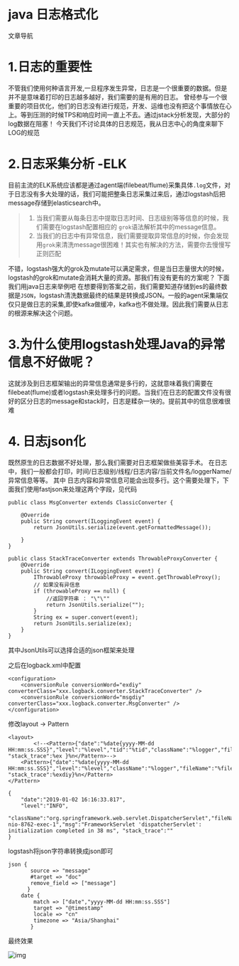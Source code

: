 # java 日志格式化

文章导航

# 1.日志的重要性

不管我们使用何种语言开发,一旦程序发生异常，日志是一个很重要的数据。但是并不是意味着打印的日志越多越好，我们需要的是有用的日志。
曾经参与一个很重要的项目优化，他们的日志没有进行规范，开发、运维也没有把这个事情放在心上。等到压测的时候TPS和响应时间一直上不去。通过jstack分析发现，大部分的log数据在阻塞！
今天我们不讨论具体的日志规范，我从日志中心的角度来聊下LOG的规范

# 2.日志采集分析 -ELK

目前主流的ELK系统应该都是通过agent端(filebeat/flume)采集具体`.log`文件，对于日志没有多大处理的话，我们可能把整条日志采集过来后，通过logstash后把message存储到elasticsearch中。

> 1. 当我们需要从每条日志中提取日志时间、日志级别等等信息的时候，我们需要在logstash配置相应的 `grok`语法解析其中的message信息。
> 2. 当我们的日志中有异常信息，我们需要提取异常信息的时候，你会发现用`grok`来清洗message很困难！其实也有解决的方法，需要你去慢慢写正则匹配

不错，logstash强大的grok及mutate可以满足需求，但是当日志量很大的时候，logstash的grok和mutate会消耗大量的资源。那我们有没有更有的方案呢？
下面我们用java日志来举例吧
在想要得到答案之前，我们需要知道存储到es的最终数据是`JSON`，logstash清洗数据最终的结果是转换成JSON。一般的agent采集端仅仅只是做日志的采集,即使kafka做缓冲，kafka也不做处理。因此我们需要从日志的根源来解决这个问题。

# 3.为什么使用logstash处理Java的异常信息不好做呢？

这就涉及到日志框架输出的异常信息通常是多行的，这就意味着我们需要在filebeat(flume)或者logstash来处理多行的问题。当我们在日志的配置文件没有很好的区分日志的message和stack时，日志是糅杂一块的。提前其中的信息很难很难

# 4. 日志json化

既然原生的日志数据不好处理，那么我们需要对日志框架做些美容手术。
在日志中，我们一般都会打印，时间/日志级别/线程/日志内容/当前文件名/loggerName/异常信息等等。
其中 日志内容和异常信息可能会出现多行。这个需要处理下，下面我们使用fastjson来处理这两个字段，见代码

```
public class MsgConverter extends ClassicConverter {

    @Override
    public String convert(ILoggingEvent event) {
        return JsonUtils.serialize(event.getFormattedMessage());

    }
}
```



```
public class StackTraceConverter extends ThrowableProxyConverter {
    @Override
    public String convert(ILoggingEvent event) {
        IThrowableProxy throwableProxy = event.getThrowableProxy();
        // 如果没有异信息
        if (throwableProxy == null) {
            //返回字符串 ： "\"\""
            return JsonUtils.serialize("");
        }
        String ex = super.convert(event);
        return JsonUtils.serialize(ex);
    }
}
```



其中JsonUtils可以选择合适的json框架来处理

之后在logback.xml中配置



```
<configuration>
    <conversionRule conversionWord="exdiy" converterClass="xxx.logback.converter.StackTraceConverter" />
    <conversionRule conversionWord="msgdiy" converterClass="xxx.logback.converter.MsgConverter" />
</configuration>
```

修改layout -> Pattern



```
<layout>
        <!--<Pattern>{"date":"%date{yyyy-MM-dd HH:mm:ss.SSS}","level":"%level","tid":"%tid","className":"%logger","fileLine":"%file:%line","msg":%message, "stack_trace":%ex }%n</Pattern>-->
    <Pattern>{"date":"%date{yyyy-MM-dd HH:mm:ss.SSS}","level":"%level","className":"%logger","fileName":"%file","thread":"%thread","msg":%msgdiy, "stack_trace":%exdiy}%n</Pattern>
</Pattern>
```



```
{
    "date":"2019-01-02 16:16:33.817",
    "level":"INFO",
    "className":"org.springframework.web.servlet.DispatcherServlet","fileName":"FrameworkServlet.java","thread":"http-nio-8762-exec-1","msg":"FrameworkServlet 'dispatcherServlet': initialization completed in 38 ms", "stack_trace":"" 
}
```



logstash将json字符串转换成json即可

```
json {
       source => "message"
       #target => "doc"
       remove_field => ["message"]
      }
    date {
        match => ["date","yyyy-MM-dd HH:mm:ss.SSS"]
        target => "@timestamp"
        locale => "cn"
        timezone => "Asia/Shanghai"
       }
```



最终效果



![img](https://jjlu521016.github.io/image/loback-elk.jpg)

